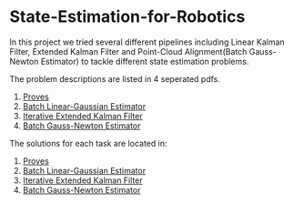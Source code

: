 # State-Estimation-for-Robotics
In this project we tried several different pipelines including Linear Kalman Filter, Extended Kalman Filter and Point-Cloud Alignment(Batch Gauss-Newton Estimator) to tackle different state estimation problems.

The problem descriptions are listed in 4 seperated pdfs.
1. [Proves](https://github.com/Vincentive1232/State-Estimation-for-Robotics/blob/master/SER_A1_Final/Problem_description.pdf)
2. [Batch Linear-Gaussian Estimator](https://github.com/Vincentive1232/State-Estimation-for-Robotics/blob/master/SER_A2_Final/Problem_description.pdf)
3. [Iterative Extended Kalman Filter](https://github.com/Vincentive1232/State-Estimation-for-Robotics/blob/master/SER_A3_Final/Problem_description.pdf)
4. [Batch Gauss-Newton Estimator](https://github.com/Vincentive1232/State-Estimation-for-Robotics/blob/master/SER_A4_Final/Problem_description.pdf)

The solutions for each task are located in:
1. [Proves](https://github.com/Vincentive1232/State-Estimation-for-Robotics/tree/master/SER_A1_Final)
2. [Batch Linear-Gaussian Estimator](https://github.com/Vincentive1232/State-Estimation-for-Robotics/tree/master/SER_A2_Final)
3. [Iterative Extended Kalman Filter](https://github.com/Vincentive1232/State-Estimation-for-Robotics/tree/master/SER_A3_Final)
4. [Batch Gauss-Newton Estimator](https://github.com/Vincentive1232/State-Estimation-for-Robotics/tree/master/SER_A4_Final)